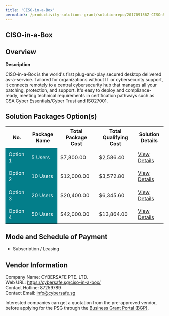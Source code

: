 ```yaml
---
title: 'CISO-in-a-Box'
permalink: /productivity-solutions-grant/solutionrepo/201709156Z-CISOnBox-G
---
```


## CISO-in-a-Box

## Overview

**Description**

CISO-in-a-Box is the world's first plug-and-play secured desktop delivered as-a-service. Tailored for organizations without IT or cybersecurity support, it connects remotely to a central cybersecurity hub that manages all your patching, protection, and support. It's easy to deploy and compliance-ready, meeting technical requirements in certification pathways such as CSA Cyber Essentials/Cyber Trust and ISO27001.

## Solution Packages Option(s)

<table>
<tr>
<th><b>No.</b></th>
<th><b>Package Name</b></th>
<th><b>Total Package Cost</b></th>
<th><b>Total Qualifying Cost</b></th>
<th><b>Solution Details</b></th>
</tr>
<tr>
<td style='padding: 10px; background-color: #037E8A; color: #FFFFFF;'>Option 1</td>
<td style='padding: 10px; background-color: #037E8A; color: #FFFFFF;'>5 Users</td>
<td style='padding: 10px;'>$7,800.00</td>
<td style='padding: 10px;'>$2,586.40</td>
<td style='padding: 10px;'><a href='/images/psg/201709156Z_20240257_28082025_Desensitised_Annex3_Part1.pdf' target='_blank'>View Details</a></td>
</tr>
<tr>
<td style='padding: 10px; background-color: #037E8A; color: #FFFFFF;'>Option 2</td>
<td style='padding: 10px; background-color: #037E8A; color: #FFFFFF;'>10 Users</td>
<td style='padding: 10px;'>$12,000.00</td>
<td style='padding: 10px;'>$3,572.80</td>
<td style='padding: 10px;'><a href='/images/psg/201709156Z_20240257_28082025_Desensitised_Annex3_Part2.pdf' target='_blank'>View Details</a></td>
</tr>
<tr>
<td style='padding: 10px; background-color: #037E8A; color: #FFFFFF;'>Option 3</td>
<td style='padding: 10px; background-color: #037E8A; color: #FFFFFF;'>20 Users</td>
<td style='padding: 10px;'>$20,400.00</td>
<td style='padding: 10px;'>$6,345.60</td>
<td style='padding: 10px;'><a href='/images/psg/201709156Z_20240257_28082025_Desensitised_Annex3_Part3.pdf' target='_blank'>View Details</a></td>
</tr>
<tr>
<td style='padding: 10px; background-color: #037E8A; color: #FFFFFF;'>Option 4</td>
<td style='padding: 10px; background-color: #037E8A; color: #FFFFFF;'>50 Users</td>
<td style='padding: 10px;'>$42,000.00</td>
<td style='padding: 10px;'>$13,864.00</td>
<td style='padding: 10px;'><a href='/images/psg/201709156Z_20240257_28082025_Desensitised_Annex3_Part4.pdf' target='_blank'>View Details</a></td>
</tr>
</table>

## Mode and Schedule of Payment

 - Subscription / Leasing

## Vendor Information

 Company Name: CYBERSAFE PTE. LTD.<br>Web URL: https://cybersafe.sg/ciso-in-a-box/ <br>Contact Hotline: 87259789 <br>Contact Email: info@cybersafe.sg <br>

Interested companies can get a quotation from the pre-approved vendor, before applying for the PSG through the <a href='https://www.businessgrants.gov.sg/' target='_blank' rel='noopener'>Business Grant Portal (BGP)</a>.

<script src="/jquery/resize-tables.js"></script>
